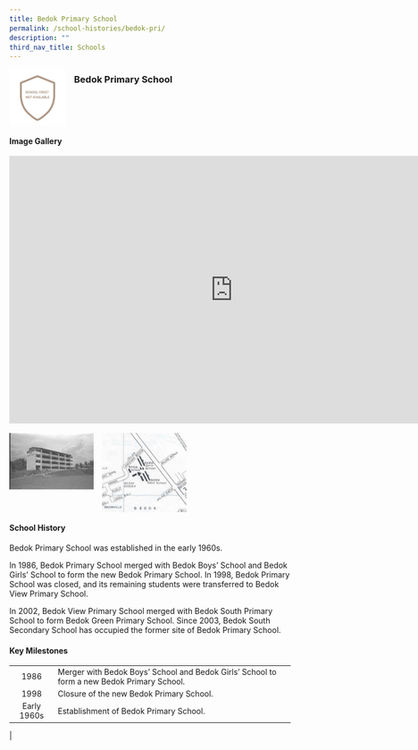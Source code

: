 ```yaml
---
title: Bedok Primary School
permalink: /school-histories/bedok-pri/
description: ""
third_nav_title: Schools
---
```

<img align="left" style="width:20%;margin-right:15px;" src="/images/bedokpri1.jpg">

### **Bedok Primary School**

<br clear="left">

#### **Image Gallery**
<iframe src="https://docs.google.com/presentation/d/e/2PACX-1vRCfUIHeRzVoc_HxpsVdsJu7tx3yAWjzUqfPFXikATDNOQ-KTGXRWP5NJRAwHX-MDi9K0_pYsjIU-SY/embed?start=false&amp;loop=true&amp;delayms=5000" frameborder="0" width="800" height="479" allowfullscreen="true"></iframe>
<p><a href="https://d1yxymztqoj7qn.amplifyapp.com/images/bedokpri2.jpg">  
<img align="left" style="width:30%;margin-right:15px;" src="/images/bedokpri2.jpg">
</a></p>

<p><a href="https://d1yxymztqoj7qn.amplifyapp.com/images/bedokpri3.jpg">  
<img align="left" style="width:30%;margin-right:15px;" src="/images/bedokpri3.jpg">
</a></p>

<br clear="left">

#### **School History**
Bedok Primary School was established in the early 1960s.  
  
In 1986, Bedok Primary School merged with Bedok Boys’ School and Bedok Girls’ School to form the new Bedok Primary School. In 1998, Bedok Primary School was closed, and its remaining students were transferred to Bedok View Primary School.  
  
In 2002, Bedok View Primary School merged with Bedok South Primary School to form Bedok Green Primary School. Since 2003, Bedok South Secondary School has occupied the former site of Bedok Primary School.

#### **Key Milestones**

|  |  |
|:---:|---|
| 1986 | Merger with Bedok Boys’ School and Bedok Girls’ School to form a new Bedok Primary School. |
| 1998 | Closure of the new Bedok Primary School. |
| Early 1960s | Establishment of Bedok Primary School. |
|

